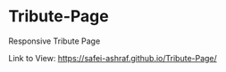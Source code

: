 # Tribute-Page
Responsive Tribute Page 


Link to View: https://safei-ashraf.github.io/Tribute-Page/
